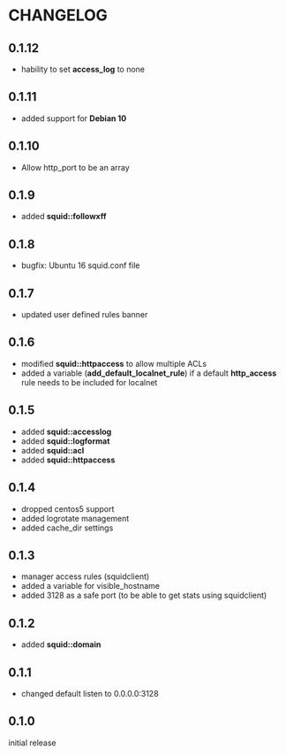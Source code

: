 # CHANGELOG

## 0.1.12

* hability to set **access_log** to none

## 0.1.11

* added support for **Debian 10**

## 0.1.10

* Allow http_port to be an array

## 0.1.9

* added **squid::followxff**

## 0.1.8

* bugfix: Ubuntu 16 squid.conf file

## 0.1.7

* updated user defined rules banner

## 0.1.6

* modified **squid::httpaccess** to allow multiple ACLs
* added a variable (**add_default_localnet_rule**) if a default **http_access** rule needs to be included for localnet

## 0.1.5

* added **squid::accesslog**
* added **squid::logformat**
* added **squid::acl**
* added **squid::httpaccess**

## 0.1.4

* dropped centos5 support
* added logrotate management
* added cache_dir settings

## 0.1.3

* manager access rules (squidclient)
* added a variable for visible_hostname
* added 3128 as a safe port (to be able to get stats using squidclient)

## 0.1.2

* added **squid::domain**

## 0.1.1

* changed default listen to 0.0.0.0:3128

## 0.1.0

initial release
